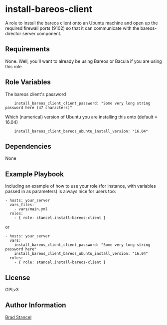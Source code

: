 install-bareos-client
=========

A role to install the bareos client onto an Ubuntu machine and open up the required firewall ports (9102) so that it can communicate with the bareos-director server component.

Requirements
------------

None. Well, you'll want to already be using Bareos or Bacula if you are using this role.

Role Variables
--------------

The bareos client's password 
```
	install_bareos_client_client_password: "Some very long string password here (47 characters)"
```
Which (numerical) version of Ubuntu you are installing this onto (default = 16.04)
```
	install_bareos_client_bareos_ubuntu_install_version: "16.04"
```
Dependencies
------------

None

Example Playbook
----------------

Including an example of how to use your role (for instance, with variables passed in as parameters) is always nice for users too:

	- hosts: your_server
	  vars_files:
	    - vars/main.yml
	  roles:
	    - { role: stancel.install-bareos-client }


or 

	- hosts: your_server 
	  vars:
		install_bareos_client_client_password: "Some very long string password here"
		install_bareos_client_bareos_ubuntu_install_version: "16.04"
	  roles:
	    - { role: stancel.install-bareos-client }

License
-------

GPLv3

Author Information
------------------

[Brad Stancel](https://github.com/stancel)

